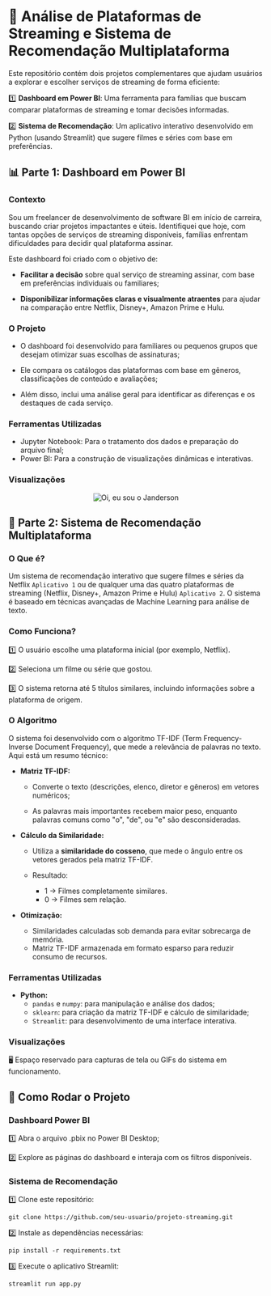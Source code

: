 # **🎥 Análise de Plataformas de Streaming e Sistema de Recomendação Multiplataforma**

Este repositório contém dois projetos complementares que ajudam usuários a explorar e escolher serviços de streaming de forma eficiente:

1️⃣ **Dashboard em Power BI**: Uma ferramenta para famílias que buscam comparar plataformas de streaming e tomar decisões informadas.

2️⃣ **Sistema de Recomendação**: Um aplicativo interativo desenvolvido em Python (usando Streamlit) que sugere filmes e séries com base em preferências.

## **📊 Parte 1: Dashboard em Power BI**

### **Contexto**

Sou um freelancer de desenvolvimento de software BI em início de carreira, buscando criar projetos impactantes e úteis. Identifiquei que hoje, com tantas opções de serviços de streaming disponíveis, famílias enfrentam dificuldades para decidir qual plataforma assinar.

Este dashboard foi criado com o objetivo de:

- **Facilitar a decisão** sobre qual serviço de streaming assinar, com base em preferências individuais ou familiares;

- **Disponibilizar informações claras e visualmente atraentes** para ajudar na comparação entre Netflix, Disney+, Amazon Prime e Hulu.

### **O Projeto**

- O dashboard foi desenvolvido para familiares ou pequenos grupos que desejam otimizar suas escolhas de assinaturas;

- Ele compara os catálogos das plataformas com base em gêneros, classificações de conteúdo e avaliações;

- Além disso, inclui uma análise geral para identificar as diferenças e os destaques de cada serviço.

### **Ferramentas Utilizadas**

- Jupyter Notebook: Para o tratamento dos dados e preparação do arquivo final;
- Power BI: Para a construção de visualizações dinâmicas e interativas.

### **Visualizações**

<p align="center">
  <img src="https://github.com/JandersonLRibeiro/JandersonLRibeiro/blob/main/assets/GIF.gif" alt="Oi, eu sou o Janderson">
</p>

## **🤖 Parte 2: Sistema de Recomendação Multiplataforma**

### **O Que é?**

Um sistema de recomendação interativo que sugere filmes e séries da Netflix `Aplicativo 1`  ou de qualquer uma das quatro plataformas de streaming (Netflix, Disney+, Amazon Prime e Hulu) `Aplicativo 2`. O sistema é baseado em técnicas avançadas de Machine Learning para análise de texto.

### **Como Funciona?**

1️⃣ O usuário escolhe uma plataforma inicial (por exemplo, Netflix).

2️⃣ Seleciona um filme ou série que gostou.

3️⃣ O sistema retorna até 5 títulos similares, incluindo informações sobre a plataforma de origem.

### **O Algoritmo**
O sistema foi desenvolvido com o algoritmo TF-IDF (Term Frequency-Inverse Document Frequency), que mede a relevância de palavras no texto. Aqui está um resumo técnico:

- **Matriz TF-IDF:**

    - Converte o texto (descrições, elenco, diretor e gêneros) em vetores numéricos;

    - As palavras mais importantes recebem maior peso, enquanto palavras comuns como "o", "de", ou "e" são desconsideradas.

- **Cálculo da Similaridade:**

    - Utiliza a **similaridade do cosseno**, que mede o ângulo entre os vetores gerados pela matriz TF-IDF.

    - Resultado:
        - 1 → Filmes completamente similares.
        - 0 → Filmes sem relação.
- **Otimização:**

    - Similaridades calculadas sob demanda para evitar sobrecarga de memória.
    - Matriz TF-IDF armazenada em formato esparso para reduzir consumo de recursos.
### **Ferramentas Utilizadas**

- **Python:**
    - `pandas` e `numpy`: para manipulação e análise dos dados;
    - `sklearn`: para criação da matriz TF-IDF e cálculo de similaridade;
    - `Streamlit`: para desenvolvimento de uma interface interativa.

### **Visualizações**

🖥️ Espaço reservado para capturas de tela ou GIFs do sistema em funcionamento.

## **🚀 Como Rodar o Projeto**

### **Dashboard Power BI**

1️⃣ Abra o arquivo .pbix no Power BI Desktop;

2️⃣ Explore as páginas do dashboard e interaja com os filtros disponíveis.

### **Sistema de Recomendação**

1️⃣ Clone este repositório:

``` 
git clone https://github.com/seu-usuario/projeto-streaming.git 

```

2️⃣ Instale as dependências necessárias:

``` 
pip install -r requirements.txt

```

3️⃣ Execute o aplicativo Streamlit:

```
streamlit run app.py

```

